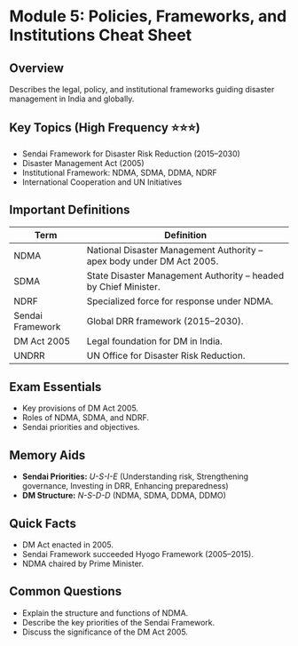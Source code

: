 # Module 5: Policies, Frameworks, and Institutions Cheat Sheet

## Overview
Describes the legal, policy, and institutional frameworks guiding disaster management in India and globally.

## Key Topics (High Frequency ⭐⭐⭐)
- Sendai Framework for Disaster Risk Reduction (2015–2030)
- Disaster Management Act (2005)
- Institutional Framework: NDMA, SDMA, DDMA, NDRF
- International Cooperation and UN Initiatives

## Important Definitions
| Term | Definition |
|------|-------------|
| NDMA | National Disaster Management Authority – apex body under DM Act 2005. |
| SDMA | State Disaster Management Authority – headed by Chief Minister. |
| NDRF | Specialized force for response under NDMA. |
| Sendai Framework | Global DRR framework (2015–2030). |
| DM Act 2005 | Legal foundation for DM in India. |
| UNDRR | UN Office for Disaster Risk Reduction. |

## Exam Essentials
- Key provisions of DM Act 2005.
- Roles of NDMA, SDMA, and NDRF.
- Sendai priorities and objectives.

## Memory Aids
- **Sendai Priorities:** *U-S-I-E* (Understanding risk, Strengthening governance, Investing in DRR, Enhancing preparedness)
- **DM Structure:** *N-S-D-D* (NDMA, SDMA, DDMA, DDMO)

## Quick Facts
- DM Act enacted in 2005.
- Sendai Framework succeeded Hyogo Framework (2005–2015).
- NDMA chaired by Prime Minister.

## Common Questions
- Explain the structure and functions of NDMA.
- Describe the key priorities of the Sendai Framework.
- Discuss the significance of the DM Act 2005.
